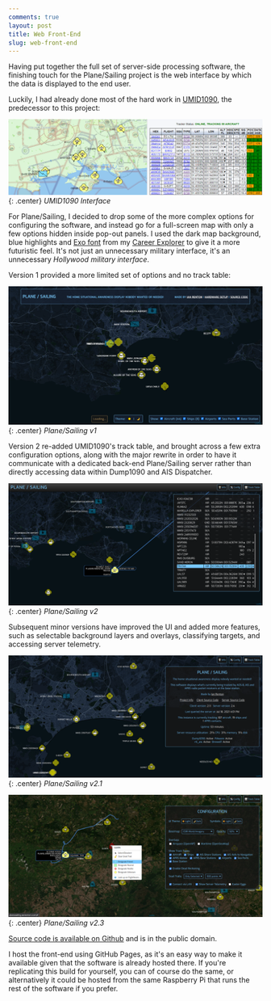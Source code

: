 ```yaml
---
comments: true
layout: post
title: Web Front-End
slug: web-front-end
---
```


Having put together the full set of server-side processing software, the finishing touch for the Plane/Sailing project is the web interface by which the data is displayed to the end user.

Luckily, I had already done most of the hard work in [UMID1090](https://github.com/ianrenton/umid1090), the predecessor to this project:

![UMID1090 Interface](/hardware/planesailing/umid1090.png){: .center}
*UMID1090 Interface*

For Plane/Sailing, I decided to drop some of the more complex options for configuring the software, and instead go for a full-screen map with only a few options hidden inside pop-out panels. I used the dark map background, blue highlights and [Exo font](https://fonts.google.com/specimen/Exo) from my [Career Explorer](https://careerexplorer.ianrenton.com/) to give it a more futuristic feel. It's not just an unnecessary military interface, it's an unnecessary *Hollywood military interface*.

Version 1 provided a more limited set of options and no track table:

![Plane/Sailing v1 Interface](/hardware/planesailing/ui.png){: .center}
*Plane/Sailing v1*

Version 2 re-added UMID1090's track table, and brought across a few extra configuration options, along with the major rewrite in order to have it communicate with a dedicated back-end Plane/Sailing server rather than directly accessing data within Dump1090 and AIS Dispatcher.

![Plane/Sailing v2 Interface](/hardware/planesailing/ui2.png){: .center}
*Plane/Sailing v2*

Subsequent minor versions have improved the UI and added more features, such as selectable background layers and overlays, classifying targets, and accessing server telemetry.

![Plane/Sailing v2.1 Interface](/hardware/planesailing/ui2.1.png){: .center}
*Plane/Sailing v2.1*

![Plane/Sailing v2.3 Interface](/hardware/planesailing/ui2.3.png){: .center}
*Plane/Sailing v2.3*

[Source code is available on Github](https://github.com/ianrenton/planesailing) and is in the public domain.

I host the front-end using GitHub Pages, as it's an easy way to make it available given that the software is already hosted there. If you're replicating this build for yourself, you can of course do the same, or alternatively it could be hosted from the same Raspberry Pi that runs the rest of the software if you prefer.